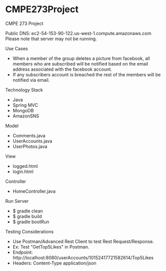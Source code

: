 # CMPE273Project
CMPE 273 Project

Public DNS: ec2-54-153-90-122.us-west-1.compute.amazonaws.com
Please note that server may not be running.

Use Cases
- When a member of the group deletes a picture from facebook, all members who are subscribed will be notified based on the email address associated with the facebook account.
- If any subscribers account is breached the rest of the members will be notified via email.

Technology Stack
- Java
- Spring MVC
- MongoDB
- AmazonSNS

Model
- Comments.java
- UserAccounts.java
- UserPhotos.java

View
- logged.html
- login.html

Controller
- HomeController.java

Run Server
- $ gradle clean
- $ gradle build
- $ gradle bootRun

Testing Considerations
- Use Postman/Advanced Rest Client to test Rest Request/Response.
- Ex: Test "GetTop5Likes" in Postman.
- Endpoint: http://localhost:8080/userAccounts/10152417721582614/Top5Likes
- Headers: Content-Type application/json
